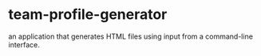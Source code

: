 # team-profile-generator
an application that generates HTML files using input from a command-line interface.
